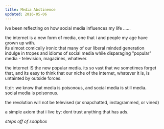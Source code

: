 ```yaml
---
title: Media Abstinence
updated: 2016-05-06
---
```


ive been reflecting on how social media influences my life ......

the internet is a new form of media, one that i and people my age have grown up with.  
its almost comically ironic that many of our liberal minded generation indulge in tropes and idioms of social media while disparaging "popular" media - television, magazines, whatever.

the internet IS the new popular media.  its so vast that we sometimes forget that, and its easy to think that our niche of the internet, whatever it is, is untainted by outside forces.

tl;dr: we know that media is poisonous, and social media is still media.  social media is poisonous. 

the revolution will not be televised (or snapchatted, instagrammed, or vined)

a simple axiom that i live by: dont trust anything that has ads.

*steps off of soapbox*

